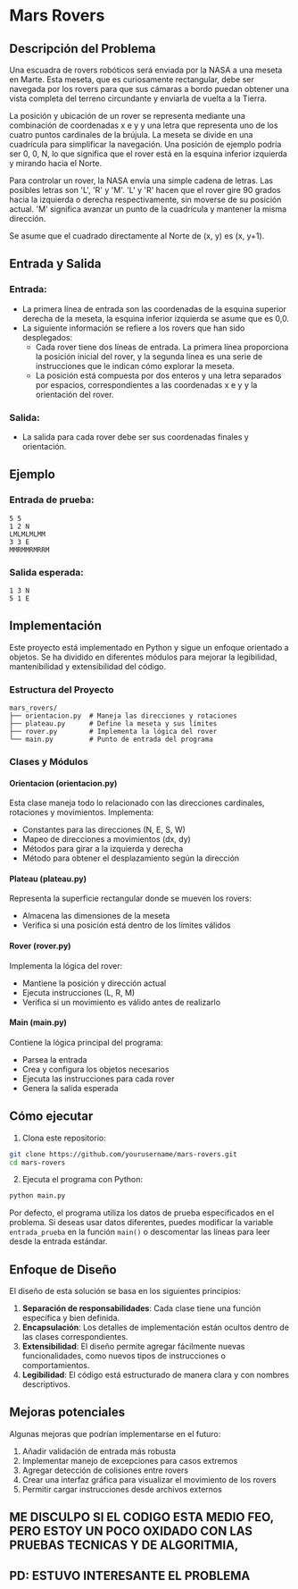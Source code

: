 # Mars Rovers

## Descripción del Problema

Una escuadra de rovers robóticos será enviada por la NASA a una meseta en Marte. Esta meseta, que es curiosamente rectangular, debe ser navegada por los rovers para que sus cámaras a bordo puedan obtener una vista completa del terreno circundante y enviarla de vuelta a la Tierra.

La posición y ubicación de un rover se representa mediante una combinación de coordenadas x e y y una letra que representa uno de los cuatro puntos cardinales de la brújula. La meseta se divide en una cuadrícula para simplificar la navegación. Una posición de ejemplo podría ser 0, 0, N, lo que significa que el rover está en la esquina inferior izquierda y mirando hacia el Norte.

Para controlar un rover, la NASA envía una simple cadena de letras. Las posibles letras son 'L', 'R' y 'M'. 'L' y 'R' hacen que el rover gire 90 grados hacia la izquierda o derecha respectivamente, sin moverse de su posición actual. 'M' significa avanzar un punto de la cuadrícula y mantener la misma dirección.

Se asume que el cuadrado directamente al Norte de (x, y) es (x, y+1).

## Entrada y Salida

### Entrada:
- La primera línea de entrada son las coordenadas de la esquina superior derecha de la meseta, la esquina inferior izquierda se asume que es 0,0.
- La siguiente información se refiere a los rovers que han sido desplegados:
  - Cada rover tiene dos líneas de entrada. La primera línea proporciona la posición inicial del rover, y la segunda línea es una serie de instrucciones que le indican cómo explorar la meseta.
  - La posición está compuesta por dos enteros y una letra separados por espacios, correspondientes a las coordenadas x e y y la orientación del rover.

### Salida:
- La salida para cada rover debe ser sus coordenadas finales y orientación.

## Ejemplo

### Entrada de prueba:
```
5 5
1 2 N
LMLMLMLMM
3 3 E
MMRMMRMRRM
```

### Salida esperada:
```
1 3 N
5 1 E
```

## Implementación

Este proyecto está implementado en Python y sigue un enfoque orientado a objetos. Se ha dividido en diferentes módulos para mejorar la legibilidad, mantenibilidad y extensibilidad del código.

### Estructura del Proyecto

```
mars_rovers/
├── orientacion.py  # Maneja las direcciones y rotaciones
├── plateau.py      # Define la meseta y sus límites
├── rover.py        # Implementa la lógica del rover
└── main.py         # Punto de entrada del programa
```

### Clases y Módulos

#### Orientacion (orientacion.py)
Esta clase maneja todo lo relacionado con las direcciones cardinales, rotaciones y movimientos. Implementa:
- Constantes para las direcciones (N, E, S, W)
- Mapeo de direcciones a movimientos (dx, dy)
- Métodos para girar a la izquierda y derecha
- Método para obtener el desplazamiento según la dirección

#### Plateau (plateau.py)
Representa la superficie rectangular donde se mueven los rovers:
- Almacena las dimensiones de la meseta
- Verifica si una posición está dentro de los límites válidos

#### Rover (rover.py)
Implementa la lógica del rover:
- Mantiene la posición y dirección actual
- Ejecuta instrucciones (L, R, M)
- Verifica si un movimiento es válido antes de realizarlo

#### Main (main.py)
Contiene la lógica principal del programa:
- Parsea la entrada
- Crea y configura los objetos necesarios
- Ejecuta las instrucciones para cada rover
- Genera la salida esperada

## Cómo ejecutar

1. Clona este repositorio:
```bash
git clone https://github.com/yourusername/mars-rovers.git
cd mars-rovers
```

2. Ejecuta el programa con Python:
```bash
python main.py
```

Por defecto, el programa utiliza los datos de prueba especificados en el problema. Si deseas usar datos diferentes, puedes modificar la variable `entrada_prueba` en la función `main()` o descomentar las líneas para leer desde la entrada estándar.

## Enfoque de Diseño

El diseño de esta solución se basa en los siguientes principios:

1. **Separación de responsabilidades**: Cada clase tiene una función específica y bien definida.
2. **Encapsulación**: Los detalles de implementación están ocultos dentro de las clases correspondientes.
3. **Extensibilidad**: El diseño permite agregar fácilmente nuevas funcionalidades, como nuevos tipos de instrucciones o comportamientos.
4. **Legibilidad**: El código está estructurado de manera clara y con nombres descriptivos.

## Mejoras potenciales

Algunas mejoras que podrían implementarse en el futuro:

1. Añadir validación de entrada más robusta
2. Implementar manejo de excepciones para casos extremos
3. Agregar detección de colisiones entre rovers
4. Crear una interfaz gráfica para visualizar el movimiento de los rovers
5. Permitir cargar instrucciones desde archivos externos

## ME DISCULPO SI EL CODIGO ESTA MEDIO FEO, PERO ESTOY UN POCO OXIDADO CON LAS PRUEBAS TECNICAS Y DE ALGORITMIA,
## PD: ESTUVO INTERESANTE EL PROBLEMA

